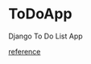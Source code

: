 # ToDoApp
Django To Do List App

<a href="https://www.youtube.com/watch?v=4RWFvXDUmjo">reference</a>

